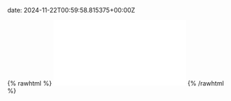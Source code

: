 date: 2024-11-22T00:59:58.815375+00:00Z


{% rawhtml %}
<embed src="./mail.example.com-http.html" type="text/html">
{% /rawhtml %}